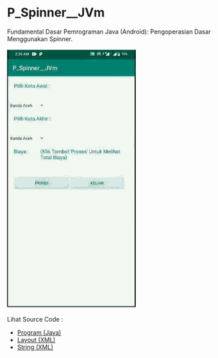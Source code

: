 # P_Spinner__JVm
Fundamental Dasar Pemrograman Java (Android): Pengoperasian Dasar Menggunakan Spinner.<br><br>
<img src="https://github.com/RizkyKhapidsyah/P_Spinner__JVm/blob/master/results/RES20191128_023409.gif" height=600px width=300px><br><br>
Lihat Source Code :<br>
- <a href="https://github.com/RizkyKhapidsyah/P_Spinner__JVm/blob/master/app/src/main/java/com/rizkykhapidsyah/p_spinner__jvm/MainActivity.java">Program (Java)</a><br>
- <a href="https://github.com/RizkyKhapidsyah/P_Spinner__JVm/blob/master/app/src/main/res/layout/activity_main.xml">Layout (XML)</a><br>
- <a href="https://github.com/RizkyKhapidsyah/P_Spinner__JVm/blob/master/app/src/main/res/values/strings.xml">String (XML)</a><br>
 
